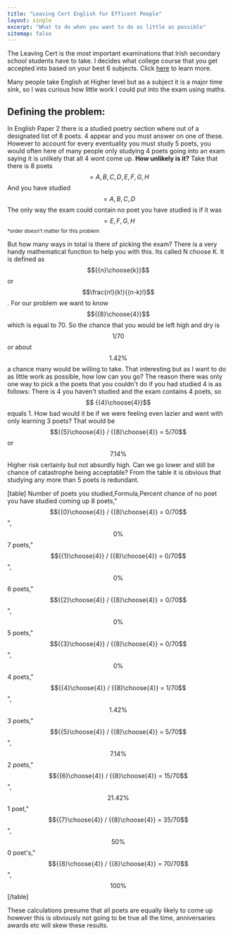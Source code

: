 ```yaml
---
title: "Leaving Cert English for Efficent People"
layout: single
excerpt: "What to do when you want to do as little as possible"
sitemap: false
---
```


The Leaving Cert is the most important examinations that Irish secondary school students have to take. I decides what college course that you get accepted into based on your best 6 subjects. Click <a href="https://www.cao.ie/index.php?page=scoring&s=lcepointsgrid" target="_blank">here</a> to learn more.

Many people take English at Higher level but as a subject it is a major time sink, so I was curious how little work I could put into the exam using maths.
<strong><h2>Defining the problem:</h2></strong>

In English Paper 2 there is a studied poetry section where out of a designated list of 8 poets. 4 appear and you must answer on one of these. However to account for every eventuality you must study 5 poets, you would often here of many people only studying 4 poets going into an exam saying it is unlikely that all 4 wont come up. 
<strong>How unlikely is it?</strong>
Take that there is 8 poets $$= {A,B,C,D,E,F,G,H}$$
And you have studied $$= {A,B,C,D}$$
The only way the exam could contain no poet you have studied is if it was $$= {E,F,G,H}$$ <small>*order doesn't matter for this problem</small>

But how many ways in total is there of picking the exam? There is a very handy mathematical function to help you with this. Its called N choose K. It is defined as $${{n}\choose{k}}$$ or $$\frac{n!}{k!}{(n-k)!}$$.
For our problem we want to know $${{8}\choose{4}}$$ which is equal to 70. So the chance that you would be left high and dry is $$1/70$$ or about $$1.42\%$$ a chance many would be willing to take.
That interesting but as I want to do as little work as possible, how low can you go?
The reason there was only one way to pick a the poets that you couldn't do if you had studied 4 is as follows: There is 4 you haven't studied and the exam contains 4 poets, so $$ {{4}\choose{4}}$$ equals 1.
How bad would it be if we were feeling even lazier and went with only learning 3 poets?
That would be $${{5}\choose{4}} / {{8}\choose{4}} = 5/70$$ or $$7.14\%$$ Higher risk certainly but not absurdly high. 
Can we go lower and still be chance of catastrophe being acceptable?
From the table it is obvious that studying any more than 5 poets is redundant.

[table]
Number of poets you studied,Formula,Percent chance of no poet you have studied coming up
8 poets,"$${{0}\choose{4}} / {{8}\choose{4}} = 0/70$$",$$0\%$$
7 poets,"$${{1}\choose{4}} / {{8}\choose{4}} = 0/70$$",$$0\%$$
6 poets,"$${{2}\choose{4}} / {{8}\choose{4}} = 0/70$$",$$0\%$$
5 poets,"$${{3}\choose{4}} / {{8}\choose{4}} = 0/70$$",$$0\%$$
4 poets,"$${{4}\choose{4}} / {{8}\choose{4}} = 1/70$$",$$1.42\%$$
3 poets,"$${{5}\choose{4}} / {{8}\choose{4}} = 5/70$$",$$7.14\%$$
2 poets,"$${{6}\choose{4}} / {{8}\choose{4}} = 15/70$$",$$21.42\%$$
1 poet,"$${{7}\choose{4}} / {{8}\choose{4}} = 35/70$$",$$50\%$$
0 poet's,"$${{8}\choose{4}} / {{8}\choose{4}} = 70/70$$",$$100\%$$
[/table]

These calculations presume that all poets are equally likely to come up however this is obviously not going to be true all the time, anniversaries awards etc will skew these results.
